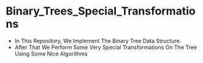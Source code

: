 # Binary_Trees_Special_Transformations

* In This Repository, We Implement The Binary Tree Data Structure.
* After That We Perform Some Very Special Transformations On The Tree Using Some Nice Algorithms